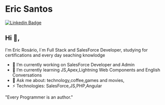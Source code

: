 # Eric Santos
[![Linkedin Badge](https://img.shields.io/badge/-ericrosario-blue?style=flat-square&logo=Linkedin&logoColor=white&link=https://www.linkedin.com/in/ericrosario/)](https://www.linkedin.com/in/ericrosario/)
## Hi 👋, 
I'm Eric Rosário, I´m Full Stack and SalesForce Developer, studying for certifications and every day seaching knowlodge

- 🔭 I’m currently working on SalesForce Developer and Admin
- 🌱 I’m currently learning JS,Apex,Lightning Web Components and English Conversations
- 💬 Ask me about: technology,coffee,games and movies,
-  ⚡ Technologies: SalesForce,JS,PHP,Angular

"Every Programmer is an author." 
